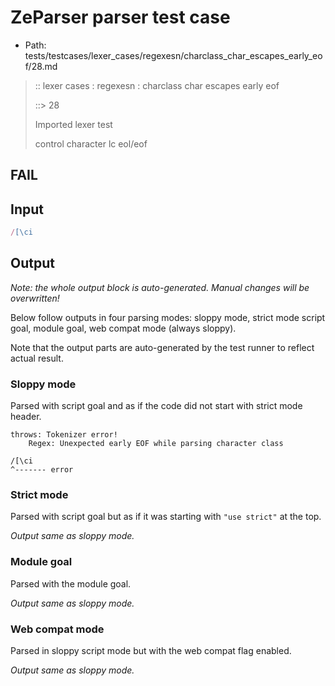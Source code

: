# ZeParser parser test case

- Path: tests/testcases/lexer_cases/regexesn/charclass_char_escapes_early_eof/28.md

> :: lexer cases : regexesn : charclass char escapes early eof
>
> ::> 28
>
> Imported lexer test
>
> control character lc eol/eof

## FAIL

## Input

`````js
/[\ci
`````

## Output

_Note: the whole output block is auto-generated. Manual changes will be overwritten!_

Below follow outputs in four parsing modes: sloppy mode, strict mode script goal, module goal, web compat mode (always sloppy).

Note that the output parts are auto-generated by the test runner to reflect actual result.

### Sloppy mode

Parsed with script goal and as if the code did not start with strict mode header.

`````
throws: Tokenizer error!
    Regex: Unexpected early EOF while parsing character class

/[\ci
^------- error
`````

### Strict mode

Parsed with script goal but as if it was starting with `"use strict"` at the top.

_Output same as sloppy mode._

### Module goal

Parsed with the module goal.

_Output same as sloppy mode._

### Web compat mode

Parsed in sloppy script mode but with the web compat flag enabled.

_Output same as sloppy mode._
